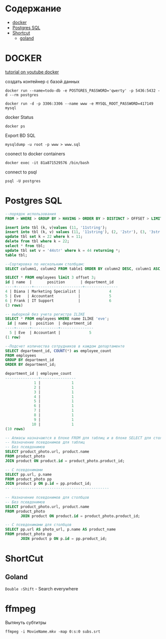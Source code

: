 # Содержание
- [docker](#docker)
- [Postgres SQL](#postgres-sql)
- [Shortcut](#shortcut)
  - [goland](#goland)


# DOCKER
[tutorial on youtube docker](https://www.youtube.com/watch?v=3c-iBn73dDE)

создать контейнер с базой данных
```shell
docker run --name=todo-db -e POSTGRES_PASSWORD='qwerty' -p 5436:5432 -d --rm postgres
```
```shell
docker run -d -p 3306:3306 --name www -e MYSQL_ROOT_PASSWORD=417149 mysql
```
docker Status
```shell
docker ps
```
Export BD SQL
```shell
mysqldump -u root -p www > www.sql
```
coonect to docker containers
```shell
docker exec -it 81a871529576 /bin/bash
```
connect to psql
```shell
psql -U postgres
```


# Postgres SQL

```sql
--порядок использования
FROM > WHERE > GROUP BY > HAVING > ORDER BY > DISTINCT > OFFSET > LIMIT > FETCH
```

```sql
insert into tbl (k, v)values (11, '11string');
insert into tbl (k, v) values (11, '11string'), (2, '2str'), (3, '3str');
update tbl set k = 22 where k = 11;
delete from tbl where k = 22;
select * from tbl;
update tbl set v = '44str' where k = 44 returning *;
table tbl;
```

```sql
--Сортировка по нескольким столбцам:
SELECT column1, column2 FROM table1 ORDER BY column2 DESC, column1 ASC;
```

```sql
SELECT * FROM employees limit 3 offset 3;
id | name  |       position       | department_id
----+-------+----------------------+---------------
4 | Diana | Marketing Specialist |             4
5 | Eve   | Accountant           |             5
6 | Frank | IT Support           |             6
(3 rows)
```




```sql
-- выборкой без учета регистра ILIKE
SELECT * FROM employees WHERE name ILIKE 'eve';
 id | name |  position  | department_id 
----+------+------------+---------------
  5 | Eve  | Accountant |             5
(1 row)
```

```sql
--Подсчет количества сотрудников в каждом департаменте
SELECT department_id, COUNT(*) as employee_count
FROM employees
GROUP BY department_id
ORDER BY department_id;

department_id | employee_count 
---------------+----------------
             1 |              1
             2 |              1
             3 |              1
             4 |              1
             5 |              1
             6 |              1
             7 |              1
             8 |              1
             9 |              1
            10 |              1
(10 rows)
```

```sql
-- Алиасы назначаются в блоке FROM для таблиц и в блоке SELECT для столбцов.
-- Назначение псевдонимов для таблиц
-- Без псевдонимов
SELECT product_photo.url, product.name
FROM product_photo
JOIN product ON product.id = product_photo.product_id;

-- С псевдонимами
SELECT pp.url, p.name
FROM product_photo pp
JOIN product p ON p.id = pp.product_id;
-- --------------------------------------------
  
-- Назначение псевдонимов для столбцов
-- Без псевдонимов
SELECT product_photo.url, product.name
FROM product_photo
       JOIN product ON product.id = product_photo.product_id;

-- С псевдонимами для столбцов
SELECT pp.url AS photo_url, p.name AS product_name
FROM product_photo pp
       JOIN product p ON p.id = pp.product_id;
```






# ShortCut
## Goland
`Double ⇧Shift` - Search everywhere


# ffmpeg
Вытянуть субтитры
```shell
ffmpeg -i MovieName.mkv -map 0:s:0 subs.srt
```
